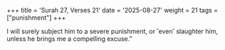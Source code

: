 +++
title = 'Surah 27, Verses 21'
date = '2025-08-27'
weight = 21
tags = ["punishment"]
+++

I will surely subject him to a severe punishment, or ˹even˺ slaughter him, unless he brings me a compelling excuse.”